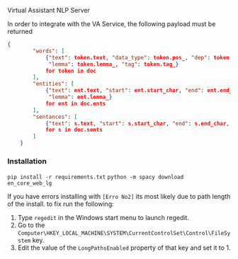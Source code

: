 Virtual Assistant NLP Server


In order to integrate with the VA Service, the following payload must be returned

```json
{
        "words": [
            {"text": token.text, "data_type": token.pos_, "dep": token.dep_, "parent": token.head.text,
             "lemma": token.lemma_, "tag": token.tag_}
            for token in doc
        ],
        "entities": [
            {"text": ent.text, "start": ent.start_char, "end": ent.end_char, "label": ent.label_, "id": ent.ent_id_,
             "lemma": ent.lemma_}
            for ent in doc.ents
        ],
        "sentances": [
            {"text": s.text, "start": s.start_char, "end": s.end_char, "label": s.label}
            for s in doc.sents
        ]
    }
```



### Installation

`pip install -r requirements.txt`
`python -m spacy download en_core_web_lg`

If you have errors installing with `[Erro No2]` its most likely due to path length of the install. to fix run the following:
1. Type `regedit` in the Windows start menu to launch regedit.
2. Go to the `Computer\HKEY_LOCAL_MACHINE\SYSTEM\CurrentControlSet\Control\FileSystem` key.
3. Edit the value of the `LongPathsEnabled` property of that key and set it to 1.